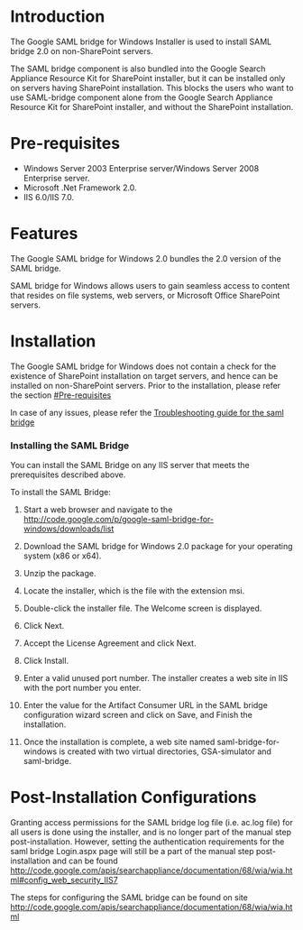 # Introduction #

The Google SAML bridge for Windows Installer is used to install SAML bridge 2.0 on non-SharePoint servers.

The SAML bridge component is also bundled into the Google Search Appliance Resource Kit for SharePoint installer, but it can be installed only on servers having SharePoint installation. This blocks the users who want to use SAML-bridge component alone from the Google Search Appliance Resource Kit for SharePoint installer, and without the SharePoint installation.


# Pre-requisites #

  * Windows Server 2003 Enterprise server/Windows Server 2008 Enterprise server.
  * Microsoft .Net Framework 2.0.
  * IIS 6.0/IIS 7.0.


# Features #

The Google SAML bridge for Windows 2.0 bundles the 2.0 version of the SAML bridge.

SAML bridge for Windows allows users to gain seamless access to content that resides on file systems, web servers, or Microsoft Office SharePoint servers.

# Installation #

The Google SAML bridge for Windows does not contain a check for the existence of SharePoint installation on target servers, and hence can be installed on non-SharePoint servers. Prior to the installation, please refer the section [#Pre-requisites](#Pre-requisites.md)

In case of any issues, please refer the [Troubleshooting guide for the saml bridge](http://code.google.com/p/google-saml-bridge-for-windows/wiki/SAMLBridgeFAQsTroubleshooting)

### Installing the SAML Bridge ###

You can install the SAML Bridge on any IIS server that meets the prerequisites described above.

To install the SAML Bridge:

1. Start a web browser and navigate to the http://code.google.com/p/google-saml-bridge-for-windows/downloads/list

2. Download the SAML bridge for Windows 2.0 package for your operating system (x86 or x64).

3. Unzip the package.

4. Locate the installer, which is the file with the extension msi.

5. Double-click the installer file. The Welcome screen is displayed.

6. Click Next.

7. Accept the License Agreement and click Next.

8. Click Install.

9. Enter a valid unused port number. The installer creates a web site in IIS with the port number you enter.

10. Enter the value for the Artifact Consumer URL in the SAML bridge configuration wizard screen and click on Save, and Finish the installation.

11. Once the installation is complete, a web site named saml-bridge-for-windows is created with two virtual directories, GSA-simulator and saml-bridge.


# Post-Installation Configurations #

Granting access permissions for the SAML bridge log file (i.e. ac.log file) for all users is done using the installer, and is no longer part of the manual step post-installation. However, setting the authentication requirements for the saml bridge Login.aspx page will still be a part of the manual step post-installation and can be found http://code.google.com/apis/searchappliance/documentation/68/wia/wia.html#config_web_security_IIS7

The steps for configuring the SAML bridge can be found on site http://code.google.com/apis/searchappliance/documentation/68/wia/wia.html